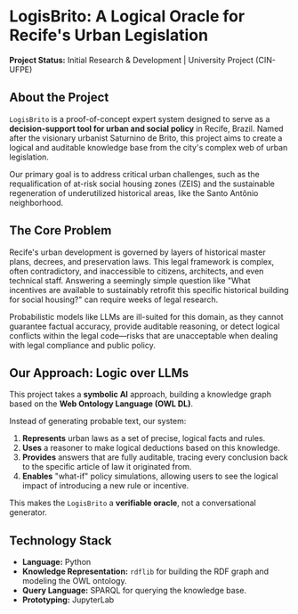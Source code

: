 # LogisBrito: A Logical Oracle for Recife's Urban Legislation

**Project Status:** Initial Research & Development | University Project (CIN-UFPE)

## About the Project

`LogisBrito` is a proof-of-concept expert system designed to serve as a **decision-support tool for urban and social policy** in Recife, Brazil. Named after the visionary urbanist Saturnino de Brito, this project aims to create a logical and auditable knowledge base from the city's complex web of urban legislation.

Our primary goal is to address critical urban challenges, such as the requalification of at-risk social housing zones (ZEIS) and the sustainable regeneration of underutilized historical areas, like the Santo Antônio neighborhood.

## The Core Problem

Recife's urban development is governed by layers of historical master plans, decrees, and preservation laws. This legal framework is complex, often contradictory, and inaccessible to citizens, architects, and even technical staff. Answering a seemingly simple question like "What incentives are available to sustainably retrofit this specific historical building for social housing?" can require weeks of legal research.

Probabilistic models like LLMs are ill-suited for this domain, as they cannot guarantee factual accuracy, provide auditable reasoning, or detect logical conflicts within the legal code—risks that are unacceptable when dealing with legal compliance and public policy.

## Our Approach: Logic over LLMs

This project takes a **symbolic AI** approach, building a knowledge graph based on the **Web Ontology Language (OWL DL)**.

Instead of generating probable text, our system:
1.  **Represents** urban laws as a set of precise, logical facts and rules.
2.  **Uses** a reasoner to make logical deductions based on this knowledge.
3.  **Provides** answers that are fully auditable, tracing every conclusion back to the specific article of law it originated from.
4.  **Enables** "what-if" policy simulations, allowing users to see the logical impact of introducing a new rule or incentive.

This makes the `LogisBrito` a **verifiable oracle**, not a conversational generator.

## Technology Stack

* **Language:** Python
* **Knowledge Representation:** `rdflib` for building the RDF graph and modeling the OWL ontology.
* **Query Language:** SPARQL for querying the knowledge base.
* **Prototyping:** JupyterLab
